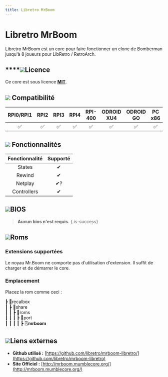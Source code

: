 ```yaml
---
title: Libretro MrBoom
---
```


# Libretro MrBoom

Libretro MrBoom est un core pour faire fonctionner un clone de Bomberman jusqu'à 8 joueurs pour LibRetro / RetroArch.

## \*\*\*\*![](/migration-images/emulateurs/ports/mrboom/gerald-g-parchment-background-or-border-5.svg)**Licence**

Ce core est sous licence [**MIT**](https://github.com/libretro/mrboom-libretro/blob/master/LICENSE).

## ![](/migration-images/emulateurs/ports/mrboom/compatibility.png) Compatibilité

| RPI0/RPI1 | RPI2 | RPI3 | RPI4 | RPI-400 | ODROID XU4 | ODROID GO | PC x86 | PC X86\_64 |
| :---: | :---: | :---: | :---: | :---: | :---: | :---: | :---: | :---: |
| ✅ | ✅ | ✅ | ✅ | ✅ | ✅ | ✅ | ✅ | ✅ |

## ![](/migration-images/emulateurs/ports/mrboom/cogwheel-145804_640.png) Fonctionnalités

| **Fonctionnalité** | **Supporté** |
| :---: | :---: |
| States | ✔ |
| Rewind | ✔ |
| Netplay | ✔? |
| Controllers | ✔ |

## ![](/migration-images/emulateurs/ports/mrboom/tqfp32.svg)BIOS


>**Aucun bios n'est requis.**
{.is-success}

## ![](/migration-images/emulateurs/ports/mrboom/rom-30098_640.png)**Roms**

### **Extensions supportées**

Le noyau Mr.Boom ne comporte pas d'utilisation d'extension. Il suffit de charger et de démarrer le core.

### **Emplacement**

Placez la rom comme ceci : 

┣ 📁recalbox  
┃ ┣ 📁share  
┃ ┃ ┣ 📁roms  
┃ ┃ ┃ ┣ 📁port  
┃ ┃ ┃ ┃ ┣ 🗒**mrboom**  

## ![](/migration-images/emulateurs/ports/mrboom/kisspng-web-development-world-wide-web-computer-icons-webs-world-wide-web-icon-png-5ab05c24477216.4540070115215073642927.png)**Liens externes**

* **Github utilisé :** [https://github.com/libretro/mrboom-libretro/](https://github.com/libretro/mrboom-libretro)
* **Site Officiel :** [http://mrboom.mumblecore.org/](http://mrboom.mumblecore.org/)

